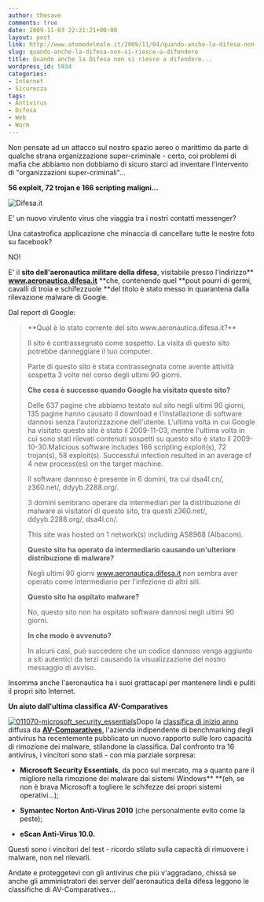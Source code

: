 ```yaml
---
author: thesave
comments: true
date: 2009-11-03 22:21:21+00:00
layout: post
link: http://www.atomodelmale.it/2009/11/04/quando-anche-la-difesa-non-si-riesce-a-difendere/
slug: quando-anche-la-difesa-non-si-riesce-a-difendere
title: Quando anche la Difesa non si riesce a difendere...
wordpress_id: 5934
categories:
- Internet
- Sicurezza
tags:
- Antivirus
- Difesa
- Web
- Worm
---
```


Non pensate ad un attacco sul nostro spazio aereo o marittimo da parte di qualche strana organizzazione super-criminale - certo, coi problemi di mafia che abbiamo non dobbiamo di sicuro starci ad inventare l'intervento di "organizzazioni super-criminali"...

**56 exploit, 72 trojan e 166 scripting maligni...**

![Difesa.it](http://www.atomodelmale.it/wp-content/uploads/2009/11/Difesa.it-300x197.jpg)

E' un nuovo virulento virus che viaggia tra i nostri contatti messenger?

Una catastrofica applicazione che minaccia di cancellare tutte le nostre foto su facebook?

NO!

E' il **sito dell'aeronautica militare della difesa**, visitabile presso l'indirizzo** ****www.aeronautica.difesa.it**** **che, contenendo quel **pout pourri di germi, cavalli di troia e schifezzuole **del titolo è stato messo in quarantena dalla rilevazione malware di Google.<!-- more -->

Dal report di Google:


<blockquote>**Qual è lo stato corrente del sito www.aeronautica.difesa.it?**

Il sito è contrassegnato come sospetto. La visita di questo sito potrebbe danneggiare il tuo computer.

Parte di questo sito è stata contrassegnata come avente attività sospetta 3 volte nel corso degli ultimi 90 giorni.

**Che cosa è successo quando Google ha visitato questo sito?**

Delle 637 pagine che abbiamo testato sul sito negli ultimi 90 giorni, 135 pagine hanno causato il download e l'installazione di software dannosi senza l'autorizzazione dell'utente. L'ultima volta in cui Google ha visitato questo sito è stato il 2009-11-03, mentre l'ultima volta in cui sono stati rilevati contenuti sospetti su questo sito è stato il 2009-10-30.Malicious software includes 166 scripting exploit(s), 72 trojan(s), 58 exploit(s). Successful infection resulted in an average of 4 new process(es) on the target machine.

Il software dannoso è presente in 6 domini, tra cui dsa4l.cn/, z360.net/, ddyyb.2288.org/.

3 domini sembrano operare da intermediari per la distribuzione di malware ai visitatori di questo sito, tra questi z360.net/, ddyyb.2288.org/, dsa4l.cn/.

This site was hosted on 1 network(s) including AS8968 (Albacom).

**Questo sito ha operato da intermediario causando un'ulteriore distribuzione di malware?**

Negli ultimi 90 giorni www.aeronautica.difesa.it non sembra aver operato come intermediario per l'infezione di altri siti.

**Questo sito ha ospitato malware?**

No, questo sito non ha ospitato software dannosi negli ultimi 90 giorni.

**In che modo è avvenuto?**

In alcuni casi, può succedere che un codice dannoso venga aggiunto a siti autentici da terzi causando la visualizzazione del nostro messaggio di avviso.</blockquote>


Insomma anche l'aeronautica ha i suoi grattacapi per mantenere lindi e puliti il propri sito Internet.

**Un aiuto dall'ultima classifica AV-Comparatives**

[![011070-microsoft_security_essentials](http://www.atomodelmale.it/wp-content/uploads/2009/11/011070-microsoft_security_essentials.jpg)](http://www.atomodelmale.it/wp-content/uploads/2009/11/011070-microsoft_security_essentials.jpg)Dopo la [classifica di inizio anno](http://www.atomodelmale.it/2009/01/21/paura-dei-virus-diamo-un-occhiata-alla-classifica-di-av-comparatives-per-scegliere-lantivirus-adatto-alle-nostre-esigenze/) diffusa da [**AV-Comparatives**](http://www.av-comparatives.org/), l'azienda indipendente di benchmarking degli antivirus ha recentemente pubblicato un nuovo rapporto sulle loro capacità di rimozione dei malware, stilandone la classifica.
Dal confronto tra 16 antivirus, i vincitori sono stati - con mia parziale sorpresa:



	
  * **Microsoft Security Essentials**, da poco sul mercato, ma a quanto pare il migliore nella rimozione dei malware dai sistemi Windows** **(eh, se non è brava Microsoft a togliere le schifezze dei propri sistemi operativi...);

	
  * **Symantec Norton Anti-Virus 2010** (che personalmente evito come la peste);

	
  * **eScan Anti-Virus 10.0.**


Questi sono i vincitori del test - ricordo stilato sulla capacità di rimuovere i malware, non nel rilevarli.

Andate e proteggetevi con gli antivirus che più v'aggradano, chissà se anche gli amministratori dei server dell'aeronautica della difesa leggono le classifiche di AV-Comparatives...

